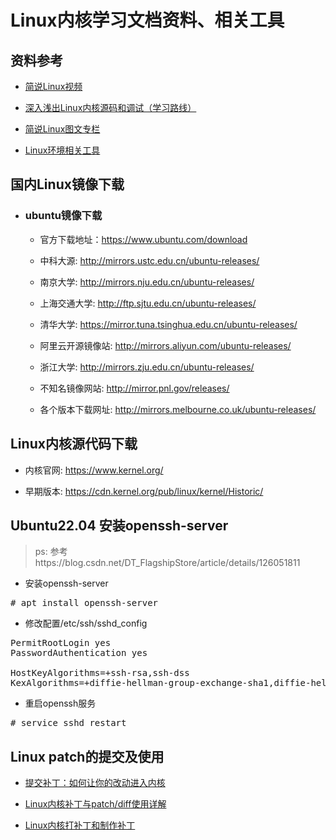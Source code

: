 # Linux内核学习文档资料、相关工具


## 资料参考

- [简说Linux视频](https://www.bilibili.com/video/BV1tk4y1m7LC/?spm_id_from=pageDriver&vd_source=2699f104de8828a576fed54818f8cd79)

- [深入浅出Linux内核源码和调试（学习路线）](https://www.bilibili.com/read/cv27006601/?spm_id_from=333.999.0.0)

- [简说Linux图文专栏](https://space.bilibili.com/646178510/article)

- [Linux环境相关工具](https://github.com/0voice/linux_environment_tools)


## 国内Linux镜像下载

- ### ubuntu镜像下载

   - 官方下载地址：https://www.ubuntu.com/download
   
   - 中科大源: http://mirrors.ustc.edu.cn/ubuntu-releases/

   - 南京大学: http://mirrors.nju.edu.cn/ubuntu-releases/

   - 上海交通大学: http://ftp.sjtu.edu.cn/ubuntu-releases/

   - 清华大学: https://mirror.tuna.tsinghua.edu.cn/ubuntu-releases/

   - 阿里云开源镜像站: http://mirrors.aliyun.com/ubuntu-releases/

   - 浙江大学: http://mirrors.zju.edu.cn/ubuntu-releases/

   - 不知名镜像网站: http://mirror.pnl.gov/releases/

   - 各个版本下载网址: http://mirrors.melbourne.co.uk/ubuntu-releases/

## Linux内核源代码下载

- 内核官网: https://www.kernel.org/

- 早期版本: https://cdn.kernel.org/pub/linux/kernel/Historic/


## Ubuntu22.04 安装openssh-server
>ps: 参考https://blog.csdn.net/DT_FlagshipStore/article/details/126051811

- 安装openssh-server
<pre>
# apt install openssh-server
</pre>

- 修改配置/etc/ssh/sshd_config
<pre>
PermitRootLogin yes
PasswordAuthentication yes

HostKeyAlgorithms=+ssh-rsa,ssh-dss
KexAlgorithms=+diffie-hellman-group-exchange-sha1,diffie-hellman-group14-sha1,diffie-hellman-group1-sha1
</pre>

- 重启openssh服务
<pre>
# service sshd restart
</pre> 





## Linux patch的提交及使用
- [提交补丁：如何让你的改动进入内核](https://www.kernel.org/doc/html/v6.1/translations/zh_CN/process/submitting-patches.html)

- [Linux内核补丁与patch/diff使用详解](https://blog.csdn.net/pashanhu6402/article/details/51849354)

- [Linux内核打补丁和制作补丁](https://www.cnblogs.com/bizhenLiu-cnblogs/p/14368459.html)
